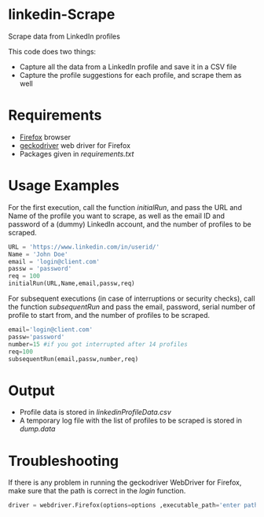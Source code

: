 # linkedin-Scrape
Scrape data from LinkedIn profiles

This code does two things: 
- Capture all the data from a LinkedIn profile and save it in a CSV file
- Capture the profile suggestions for each profile, and scrape them as well

# Requirements
- [Firefox](https://www.mozilla.org/en-US/firefox/new/) browser
- [geckodriver](https://github.com/mozilla/geckodriver) web driver for Firefox
- Packages given in *requirements.txt*

# Usage Examples
For the first execution, call the function *initialRun*, and pass the URL and Name of the profile you want to scrape, as well as the email ID and password of a (dummy) LinkedIn account, and the number of profiles to be scraped.
```python
URL = 'https://www.linkedin.com/in/userid/'
Name = 'John Doe'
email = 'login@client.com'
passw = 'password'
req = 100
initialRun(URL,Name,email,passw,req)
```

For subsequent executions (in case of interruptions or security checks), call the function *subsequentRun* and pass the email, password, serial number of profile to start from, and the number of profiles to be scraped.
```python
email='login@client.com'
passw='password'
number=15 #if you got interrupted after 14 profiles
req=100
subsequentRun(email,passw,number,req)
```

# Output
- Profile data is stored in *linkedinProfileData.csv*
- A temporary log file with the list of profiles to be scraped is stored in *dump.data*

# Troubleshooting
If there is any problem in running the geckodriver WebDriver for Firefox, make sure that the path is correct in the *login* function.
```python
driver = webdriver.Firefox(options=options ,executable_path='enter path here')
```
